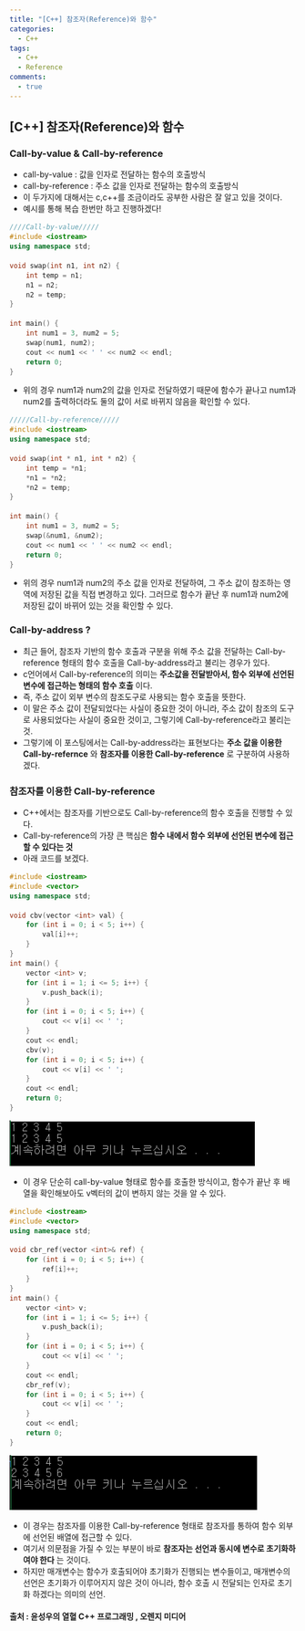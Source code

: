 ```yaml
---
title: "[C++] 참조자(Reference)와 함수"
categories:
  - C++
tags:
  - C++
  - Reference
comments:
  - true
---
```

## [C++] 참조자(Reference)와 함수

### Call-by-value & Call-by-reference
* call-by-value : 값을 인자로 전달하는 함수의 호출방식
* call-by-reference : 주소 값을 인자로 전달하는 함수의 호출방식
* 이 두가지에 대해서는 c,c++를 조금이라도 공부한 사람은 잘 알고 있을 것이다.
* 예시를 통해 복습 한번만 하고 진행하겠다!

```cpp
////Call-by-value/////
#include <iostream>
using namespace std;

void swap(int n1, int n2) {
	int temp = n1;
	n1 = n2;
	n2 = temp;
}

int main() {
	int num1 = 3, num2 = 5;
	swap(num1, num2);
	cout << num1 << ' ' << num2 << endl;
	return 0;
}
```

* 위의 경우 num1과 num2의 값을 인자로 전달하였기 때문에 함수가 끝나고 num1과 num2를 출력하더라도 둘의 값이 서로 바뀌지 않음을 확인할 수 있다.

```cpp
/////Call-by-reference/////
#include <iostream>
using namespace std;

void swap(int * n1, int * n2) {
	int temp = *n1;
	*n1 = *n2;
	*n2 = temp;
}

int main() {
	int num1 = 3, num2 = 5;
	swap(&num1, &num2);
	cout << num1 << ' ' << num2 << endl;
	return 0;
}
```

* 위의 경우 num1과 num2의 주소 값을 인자로 전달하여, 그 주소 값이 참조하는 영역에 저장된 값을 직접 변경하고 있다. 그러므로 함수가 끝난 후 num1과 num2에 저장된 값이 바뀌어 있는 것을 확인할 수 있다.

### Call-by-address ?
* 최근 들어, 참조자 기반의 함수 호출과 구분을 위해 주소 값을 전달하는 Call-by-reference 형태의 함수 호출을 Call-by-address라고 불리는 경우가 있다.
* c언어에서 Call-by-reference의 의미는 __주소값을 전달받아서, 함수 외부에 선언된 변수에 접근하는 형태의 함수 호출__ 이다.
* 즉, 주소 값이 외부 변수의 참조도구로 사용되는 함수 호출을 뜻한다.
* 이 말은 주소 값이 전달되었다는 사실이 중요한 것이 아니라, 주소 값이 참조의 도구로 사용되었다는 사실이 중요한 것이고, 그렇기에 Call-by-reference라고 불리는 것.
* 그렇기에 이 포스팅에서는 Call-by-address라는 표현보다는 __주소 값을 이용한 Call-by-refernce__ 와 __참조자를 이용한 Call-by-reference__ 로 구분하여 사용하겠다.

### 참조자를 이용한 Call-by-reference
* C++에서는 참조자를 기반으로도 Call-by-reference의 함수 호출을 진행할 수 있다.
* Call-by-reference의 가장 큰 핵심은 __함수 내에서 함수 외부에 선언된 변수에 접근할 수 있다는 것__
* 아래 코드를 보겠다.

```cpp
#include <iostream>
#include <vector>
using namespace std;

void cbv(vector <int> val) {
	for (int i = 0; i < 5; i++) {
		val[i]++;
	}
}
int main() {
	vector <int> v;
	for (int i = 1; i <= 5; i++) {
		v.push_back(i);
	}
	for (int i = 0; i < 5; i++) {
		cout << v[i] << ' ';
	}
	cout << endl;
	cbv(v);
	for (int i = 0; i < 5; i++) {
		cout << v[i] << ' ';
	}
	cout << endl;
	return 0;
}
```

![](/assets/img/programming_language/1910242.png)

* 이 경우 단순히 call-by-value 형태로 함수를 호출한 방식이고, 함수가 끝난 후 배열을 확인해보아도 v벡터의 값이 변하지 않는 것을 알 수 있다.


```cpp
#include <iostream>
#include <vector>
using namespace std;

void cbr_ref(vector <int>& ref) {
	for (int i = 0; i < 5; i++) {
		ref[i]++;
	}
}
int main() {
	vector <int> v;
	for (int i = 1; i <= 5; i++) {
		v.push_back(i);
	}
	for (int i = 0; i < 5; i++) {
		cout << v[i] << ' ';
	}
	cout << endl;
	cbr_ref(v);
	for (int i = 0; i < 5; i++) {
		cout << v[i] << ' ';
	}
	cout << endl;
	return 0;
}
```

![](/assets/img/programming_language/1910241.png)

* 이 경우는 참조자를 이용한 Call-by-reference 형태로 참조자를 통하여 함수 외부에 선언된 배열에 접근할 수 있다.
* 여기서 의문점을 가질 수 있는 부분이 바로 __참조자는 선언과 동시에 변수로 초기화하여야 한다__ 는 것이다.
* 하지만 매개변수는 함수가 호출되어야 초기화가 진행되는 변수들이고, 매개변수의 선언은 초기화가 이루어지지 않은 것이 아니라, 함수 호출 시 전달되는 인자로 초기화 하겠다는 의미의 선언.


#### 출처 : 윤성우의 열혈 C++ 프로그래밍 , 오렌지 미디어
